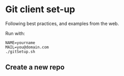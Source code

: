 # Git client set-up #
Following best practices, and examples from the web.   

Run with: 
```
NAME=yourname
MAIL=you@domain.com
./gitSetup.sh
```

## Create a new repo ##


